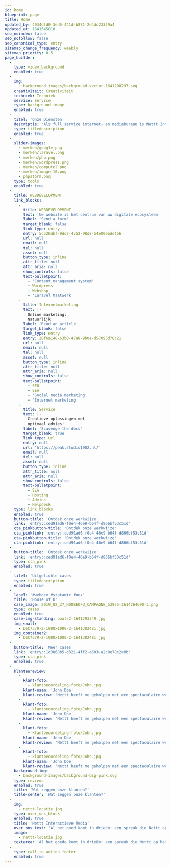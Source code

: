 ```yaml
---
id: home
blueprint: page
title: Home
updated_by: 4034dfd0-3ed5-441d-b871-2e4dc23329a4
updated_at: 1641545810
seo_noindex: false
seo_nofollow: false
seo_canonical_type: entry
sitemap_change_frequency: weekly
sitemap_priority: 0.5
page_builder:
  -
    type: video_background
    enabled: true
  -
    img:
      - background-images/background-vector-1641208297.svg
    creativiteit: Creativiteit
    techniek: Techniek
    service: Service
    type: background_image
    enabled: true
  -
    titel: 'Onze Diensten'
    descriptie: 'Als full service internet- en mediabureau is Nettt Interactieve Media hét aangewezen adres voor advies, webdesign, webdevelopment, content management, zoekmachine-optimalisatie en méér.'
    type: titledescription
    enabled: true
  -
    slider-images:
      - merken/google.png
      - merken/laravel.png
      - merken/php.png
      - merken/wordpress.png
      - merken/computel.png
      - merken/image-10.png
      - phpstorm.png
    type: tools
    enabled: true
  -
    title: WEBDEVELOPMENT
    link_blocks:
      -
        title: WEBDEVELOPMENT
        text: 'Uw website is het centrum van uw digitale ecosysteem'
        label: 'Send a form'
        target_blank: false
        link_type: entry
        entry: 5c526dbf-9dd7-4c52-98d8-54e00ebddfb6
        url: null
        email: null
        tel: null
        asset: null
        button_type: inline
        attr_title: null
        attr_aria: null
        show_controls: false
        text-bulletpoint:
          - 'Content management system'
          - Wordpress
          - Webshop
          - 'Laravel Maatwerk'
      -
        title: Internetmarketing
        text: |-
          Online marketing:
          Natuurlijk
        label: 'Read an article'
        target_blank: false
        link_type: entry
        entry: 20f6a148-63b8-47a8-9b0e-d57095d78c21
        url: null
        email: null
        tel: null
        asset: null
        button_type: inline
        attr_title: null
        attr_aria: null
        show_controls: false
        text-bulletpoint:
          - SEO
          - SEA
          - 'Social media marketing'
          - 'Internet marketing'
      -
        title: Service
        text: |-
          Creatieve oplossingen met
          optimaal advies!
        label: 'Scavenge the docs'
        target_blank: true
        link_type: url
        entry: null
        url: 'https://peak.studio1902.nl/'
        email: null
        tel: null
        asset: null
        button_type: inline
        attr_title: null
        attr_aria: null
        show_controls: false
        text-bulletpoint:
          - SLA
          - Hosting
          - Advies
          - Helpdesk
    type: link_blocks
    enabled: true
    button-title: 'Ontdek onze werkwijze'
    link: 'entry::ced91ad6-f0e4-46e9-b64f-d866bf53c51d'
    cta_pinkbutton-title: 'Ontdek onze werkwijze'
    cta_pinklink: 'entry::ced91ad6-f0e4-46e9-b64f-d866bf53c51d'
    cta-pinkbutton-title: 'Ontdek onze werkwijze'
    cta-pinklink: 'entry::ced91ad6-f0e4-46e9-b64f-d866bf53c51d'
  -
    button-title: 'Ontdek onze werkwijze'
    link: 'entry::ced91ad6-f0e4-46e9-b64f-d866bf53c51d'
    type: cta_pink
    enabled: true
  -
    titel: 'Uitgelichte cases'
    type: titledescription
    enabled: true
  -
    label: '#webdev #statamic #uex'
    title: 'House of U'
    case_image: 2019_02_27_HOUSEOFU_CAMPAGNE_53975-1614264690-1.png
    type: cases
    enabled: true
    case-img-standing: boats2-1641293349.jpg
    img_small:
      - DSC7379-2-1980x1000-2-1641382481.jpg
    img_container2:
      - DSC7379-2-1980x1000-2-1641382481.jpg
  -
    button-title: 'Meer cases'
    link: 'entry::1c3868b5-d321-4ff2-a603-a2c0e78c2c0b'
    type: cta_pink
    enabled: true
  -
    klantenreview:
      -
        klant-foto:
          - klantbeoordeling-foto/John.jpg
        klant-naam: 'John Doe'
        klant-review: 'Nettt heeft me geholpen met een spectaculaire website!'
      -
        klant-foto:
          - klantbeoordeling-foto/John.jpg
        klant-naam: 'John Doe'
        klant-review: 'Nettt heeft me geholpen met een spectaculaire website!'
      -
        klant-foto:
          - klantbeoordeling-foto/John.jpg
        klant-naam: 'John Doe'
        klant-review: 'Nettt heeft me geholpen met een spectaculaire website!'
      -
        klant-foto:
          - klantbeoordeling-foto/John.jpg
        klant-naam: 'John Doe'
        klant-review: 'Nettt heeft me geholpen met een spectaculaire website!'
    background-img:
      - background-images/background-big-pink.svg
    type: reviews
    enabled: true
    title: 'Wat zeggen onze klanten?'
    title-center: 'Wat zeggen onze klanten?'
  -
    img:
      - nettt-locatie.jpg
    type: over_ons_block
    enabled: true
    title: 'Nettt Interactieve Media'
    over_ons_text: 'Al het goed komt in drieën: een spreuk die Nettt op het lijf is geschreven.'
    image:
      - nettt-locatie.jpg
    textarea: 'Al het goede komt in drieën: een spreuk die Nettt op het lijf is geschreven!'
  -
    type: call_to_action_footer
    enabled: true
---
```

